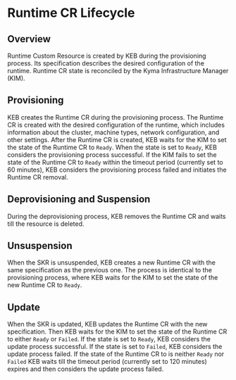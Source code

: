 # Runtime CR Lifecycle

## Overview

Runtime Custom Resource is created by KEB during the provisioning process. Its specification describes the desired configuration of the runtime. 
Runtime CR state is reconciled by the Kyma Infrastructure Manager (KIM).

## Provisioning
KEB creates the Runtime CR during the provisioning process. The Runtime CR is created with the desired configuration of the runtime, which includes information about the cluster, machine types, network configuration, and other settings.
After the Runtime CR is created, KEB waits for the KIM to set the state of the Runtime CR to `Ready`. When the state is set to `Ready`, KEB considers the provisioning process successful.
If the KIM fails to set the state of the Runtime CR to `Ready` within the timeout period (currently set to 60 minutes), KEB considers the provisioning process failed and initiates the Runtime CR removal.

## Deprovisioning and Suspension
During the deprovisioning process, KEB removes the Runtime CR and waits till the resource is deleted.

## Unsuspension
When the SKR is unsuspended, KEB creates a new Runtime CR with the same specification as the previous one. The process is identical to the provisioning process, where KEB waits for the KIM to set the state of the new Runtime CR to `Ready`.

## Update
When the SKR is updated, KEB updates the Runtime CR with the new specification. Then KEB waits for the KIM to set the state of the Runtime CR to either `Ready` or `Failed`. If the state is set to `Ready`, KEB considers the update process successful. If the state is set to `Failed`, KEB considers the update process failed.
If the state of the Runtime CR to is neither `Ready` nor `Failed` KEB waits till the timeout period (currently set to 120 minutes) expires and then considers the update process failed.
